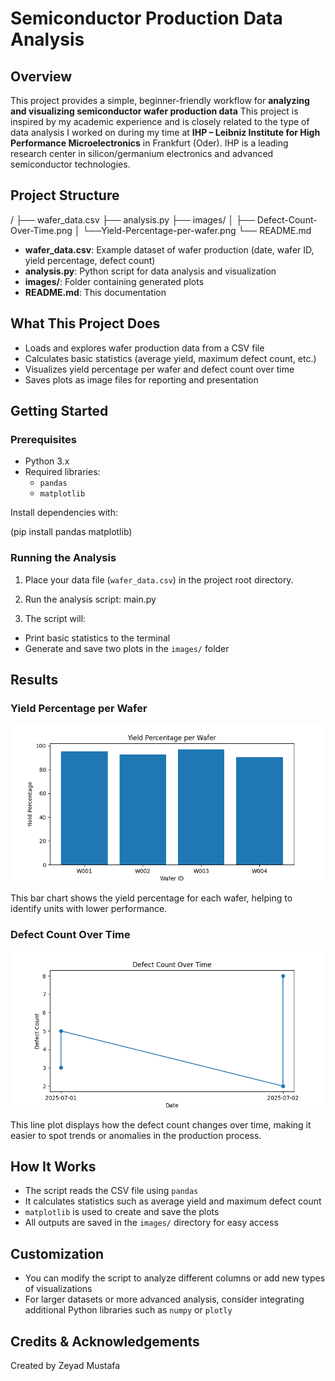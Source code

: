 # Semiconductor Production Data Analysis

## Overview

This project provides a simple, beginner-friendly workflow for **analyzing and visualizing semiconductor wafer production data** This project is inspired by my academic experience and is closely related to the type of data analysis I worked on during my time at **IHP – Leibniz Institute for High Performance Microelectronics** in Frankfurt (Oder). IHP is a leading research center in silicon/germanium electronics and advanced semiconductor technologies.

## Project Structure

/
├── wafer_data.csv
├── analysis.py
├── images/
│ ├── Defect-Count-Over-Time.png
│ └──Yield-Percentage-per-wafer.png
└── README.md

- **wafer_data.csv**: Example dataset of wafer production (date, wafer ID, yield percentage, defect count)
- **analysis.py**: Python script for data analysis and visualization
- **images/**: Folder containing generated plots
- **README.md**: This documentation

## What This Project Does

- Loads and explores wafer production data from a CSV file
- Calculates basic statistics (average yield, maximum defect count, etc.)
- Visualizes yield percentage per wafer and defect count over time
- Saves plots as image files for reporting and presentation

## Getting Started

### Prerequisites

- Python 3.x
- Required libraries:
  - `pandas`
  - `matplotlib`

Install dependencies with:

(pip install pandas matplotlib)

### Running the Analysis

1. Place your data file (`wafer_data.csv`) in the project root directory.
2. Run the analysis script: main.py

3. The script will:
- Print basic statistics to the terminal
- Generate and save two plots in the `images/` folder

## Results

### Yield Percentage per Wafer

![Yield Percentage per Wafer](images/Yield-Percentage-per-wafer.png)

This bar chart shows the yield percentage for each wafer, helping to identify units with lower performance.

### Defect Count Over Time

![Defect Count Over Time](images/Defect-Count-Over-Time.png)

This line plot displays how the defect count changes over time, making it easier to spot trends or anomalies in the production process.

## How It Works

- The script reads the CSV file using `pandas`
- It calculates statistics such as average yield and maximum defect count
- `matplotlib` is used to create and save the plots
- All outputs are saved in the `images/` directory for easy access

## Customization

- You can modify the script to analyze different columns or add new types of visualizations
- For larger datasets or more advanced analysis, consider integrating additional Python libraries such as `numpy` or `plotly`

## Credits & Acknowledgements

Created by Zeyad Mustafa   




